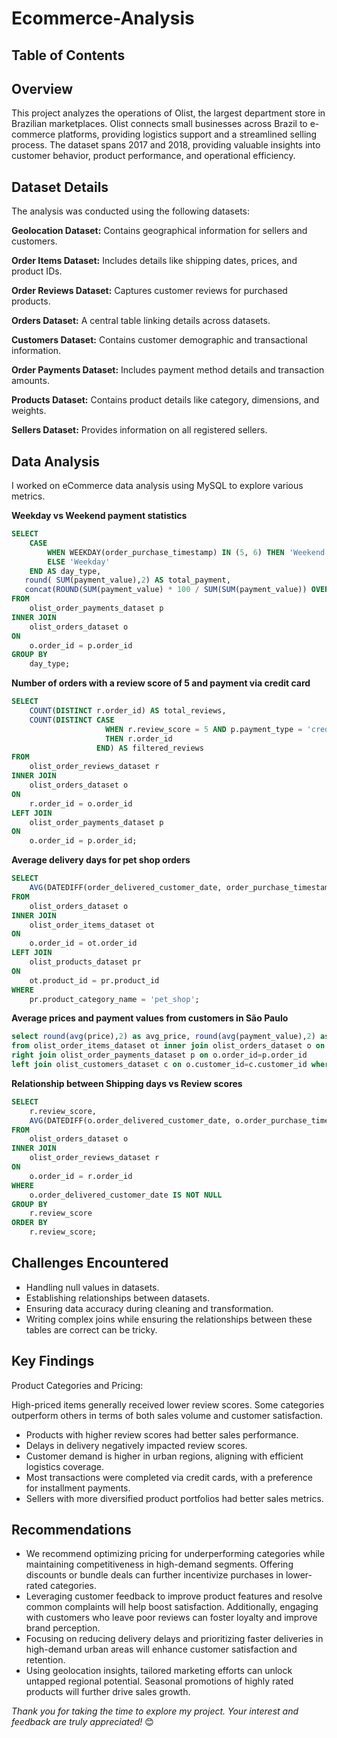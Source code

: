 # Ecommerce-Analysis

## Table of Contents


## Overview

This project analyzes the operations of Olist, the largest department store in Brazilian marketplaces. Olist connects small businesses across Brazil to e-commerce platforms, providing logistics support and a streamlined selling process. The dataset spans 2017 and 2018, providing valuable insights into customer behavior, product performance, and operational efficiency.

## Dataset Details

The analysis was conducted using the following datasets:

**Geolocation Dataset:** Contains geographical information for sellers and customers.

**Order Items Dataset:** Includes details like shipping dates, prices, and product IDs.

**Order Reviews Dataset:** Captures customer reviews for purchased products.

**Orders Dataset:** A central table linking details across datasets.

**Customers Dataset:** Contains customer demographic and transactional information.

**Order Payments Dataset:** Includes payment method details and transaction amounts.

**Products Dataset:** Contains product details like category, dimensions, and weights.

**Sellers Dataset:** Provides information on all registered sellers.

## Data Analysis

I worked on eCommerce data analysis using MySQL to explore various metrics.

**Weekday vs Weekend payment statistics**
```sql
SELECT 
    CASE 
        WHEN WEEKDAY(order_purchase_timestamp) IN (5, 6) THEN 'Weekend'
        ELSE 'Weekday'
    END AS day_type,
   round( SUM(payment_value),2) AS total_payment,
   concat(ROUND(SUM(payment_value) * 100 / SUM(SUM(payment_value)) OVER (), 2), '%') AS percentage_of_total
FROM 
    olist_order_payments_dataset p
INNER JOIN 
    olist_orders_dataset o 
ON 
    o.order_id = p.order_id
GROUP BY 
    day_type;
```
**Number of orders with a review score of 5 and payment via credit card**
```sql
SELECT 
    COUNT(DISTINCT r.order_id) AS total_reviews,
    COUNT(DISTINCT CASE 
                     WHEN r.review_score = 5 AND p.payment_type = 'credit_card' 
                     THEN r.order_id 
                   END) AS filtered_reviews
FROM 
    olist_order_reviews_dataset r
INNER JOIN 
    olist_orders_dataset o 
ON 
    r.order_id = o.order_id
LEFT JOIN 
    olist_order_payments_dataset p 
ON 
    o.order_id = p.order_id;
```
**Average delivery days for pet shop orders**
```sql
SELECT 
    AVG(DATEDIFF(order_delivered_customer_date, order_purchase_timestamp)) AS avg_days
FROM 
    olist_orders_dataset o
INNER JOIN 
    olist_order_items_dataset ot 
ON 
    o.order_id = ot.order_id
LEFT JOIN 
    olist_products_dataset pr
ON 
    ot.product_id = pr.product_id
WHERE 
    pr.product_category_name = 'pet_shop';
```
**Average prices and payment values from customers in São Paulo**
```sql
select round(avg(price),2) as avg_price, round(avg(payment_value),2) as avg_payment_value
from olist_order_items_dataset ot inner join olist_orders_dataset o on ot.order_id=o.order_id
right join olist_order_payments_dataset p on o.order_id=p.order_id
left join olist_customers_dataset c on o.customer_id=c.customer_id where customer_city='sao paulo';
```
**Relationship between Shipping days vs Review scores**
```sql
SELECT 
    r.review_score,
    AVG(DATEDIFF(o.order_delivered_customer_date, o.order_purchase_timestamp)) AS avg_shipping_days 
FROM 
    olist_orders_dataset o
INNER JOIN 
    olist_order_reviews_dataset r 
ON 
    o.order_id = r.order_id
WHERE 
    o.order_delivered_customer_date IS NOT NULL
GROUP BY 
    r.review_score
ORDER BY 
    r.review_score;
```

## Challenges Encountered

- Handling null values in datasets.
- Establishing relationships between datasets.
- Ensuring data accuracy during cleaning and transformation.
- Writing complex joins while ensuring the relationships between these tables are correct can be tricky.

## Key Findings
Product Categories and Pricing:

High-priced items generally received lower review scores.
Some categories outperform others in terms of both sales volume and customer satisfaction.

- Products with higher review scores had better sales performance.
- Delays in delivery negatively impacted review scores.
- Customer demand is higher in urban regions, aligning with efficient logistics coverage.
- Most transactions were completed via credit cards, with a preference for installment payments.
- Sellers with more diversified product portfolios had better sales metrics.

## Recommendations
- We recommend optimizing pricing for underperforming categories while maintaining competitiveness in high-demand segments. Offering discounts or bundle deals can further incentivize purchases in lower-rated categories.
- Leveraging customer feedback to improve product features and resolve common complaints will help boost satisfaction. Additionally, engaging with customers who leave poor reviews can foster loyalty and improve brand perception.
- Focusing on reducing delivery delays and prioritizing faster deliveries in high-demand urban areas will enhance customer satisfaction and retention.
- Using geolocation insights, tailored marketing efforts can unlock untapped regional potential. Seasonal promotions of highly rated products will further drive sales growth.

*Thank you for taking the time to explore my project. Your interest and feedback are truly appreciated!* 😊
